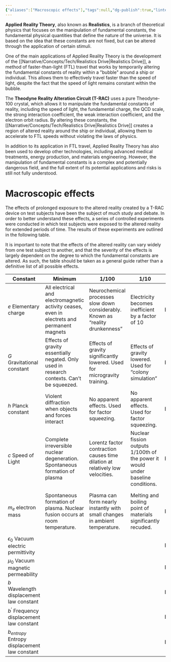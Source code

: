 ```yaml
---
{"aliases":["Macroscopic effects"],"tags":null,"dg-publish":true,"linter-yaml-title-alias":"Macroscopic effects","permalink":"/narrative/concepts/applied-reality-theory/","dgPassFrontmatter":true}
---
```


**Applied Reality Theory**, also known as **Realistics**, is a branch of theoretical physics that focuses on the manipulation of fundamental constants, the fundamental physical quantities that define the nature of the universe. It is based on the idea that these constants are not fixed, but can be altered through the application of certain stimuli.

One of the main applications of Applied Reality Theory is the development of the [[Narrative/Concepts/Tech/Realistics Drive\|Realistics Drive]], a method of faster-than-light (FTL) travel that works by temporarily altering the fundamental constants of reality within a "bubble" around a ship or individual. This allows them to effectively travel faster than the speed of light, despite the fact that the speed of light remains constant within the bubble.

The **Theodyne Reality Alteration Circuit (T-RAC)** uses a pure Theodyne-100 crystal, which allows it to manipulate the fundamental constants of reality, including the speed of light, the fundamental charge, the QCD scale, the strong interaction coefficient, the weak interaction coefficient, and the electron orbit radius. By altering these constants, the [[Narrative/Concepts/Tech/Realistics Drive\|Realistics Drive]] creates a region of altered reality around the ship or individual, allowing them to accelerate to FTL speeds without violating the laws of physics.

In addition to its application in FTL travel, Applied Reality Theory has also been used to develop other technologies, including advanced medical treatments, energy production, and materials engineering. However, the manipulation of fundamental constants is a complex and potentially dangerous field, and the full extent of its potential applications and risks is still not fully understood.

# Macroscopic effects

The effects of prolonged exposure to the altered reality created by a T-RAC device on test subjects have been the subject of much study and debate. In order to better understand these effects, a series of controlled experiments were conducted in which test subjects were exposed to the altered reality for extended periods of time. The results of these experiments are outlined in the following table.

It is important to note that the effects of the altered reality can vary widely from one test subject to another, and that the severity of the effects is largely dependent on the degree to which the fundamental constants are altered. As such, the table should be taken as a general guide rather than a definitive list of all possible effects.

| Constant | Minimum | 1/100 | 1/10 | 1x | 10x | 100x |
| --- | --- | --- | --- | --- | --- | --- |
| $e$ Elementary charge | All electrical and electromagnetic activity ceases, even in electrets and permanent magnets | Neurochemical processes slow down considerably. Known as “reality drunkenness” | Electricity becomes inefficient by a factor of 10 | Baseline | Semiconductors burn out unless protected from power surges | Semiconductor technology is infeasible to use and burns out |
| $G$ Gravitational constant | Effects of gravity essentially negated. Only used in research contexts. Can’t be squeezed. | Effects of gravity significantly lowered. Used for microgravity training. | Effects of gravity lowered. Used for “colony simulation” | Baseline | Effects of gravity heightened. Used for gravity torture and training purposes. | Effects of gravity almost always lethal. Gravity lensing apparent - used in “gravity periscopes” |
| $h$ Planck constant | Violent diffraction when objects and forces interact | No apparent effects. Used for factor squeezing. | No apparent effects. Used for factor squeezing. | Baseline | Radiation effects are amplified tenfold. Exercise caution around [[Narrative/Species/Tallisites\|Tallisites]]. | Near instant brain death occurs as a result of neurochemical surge. |
| $c$ Speed of Light | Complete irreversible nuclear degeneration. Spontaneous formation of plasma | Lorentz factor contraction causes time dilation at relatively low velocities. | Nuclear fission outputs 1/100th of the power it would under baseline conditions. | Baseline | Magnetic decoherence - magnetism reduced by a factor of 100. | “Mattening” of materials due to relativistic effects being greatly reduced. |
| $m_e$ electron mass | Spontaneous formation of plasma. Nuclear fusion occurs at room temperature. | Plasma can form nearly instantly with small changes in ambient temperature. | Melting and boiling point of materials significantly recuded. | Baseline | Melting and boiling point of materials significantly raised, but decays faster, even stable nuclides | Near instant decay of all nuclides, including stable nuclides of Carbon and Oxygen |
| $\epsilon _0$ Vacuum electric permittivity |  |  |  | Baseline |  |  |
| $\mu_0$ Vacuum magnetic permeability |  |  |  | Baseline |  |  |
| $b$ Wavelength displacement law constant |  |  |  | Baseline |  |  |
| $b^\prime$ Frequency displacement law constant |  |  |  | Baseline |  |  |
| $b_{entropy}$ Entropy displacement law constant |  |  |  | Baseline |  |  |
